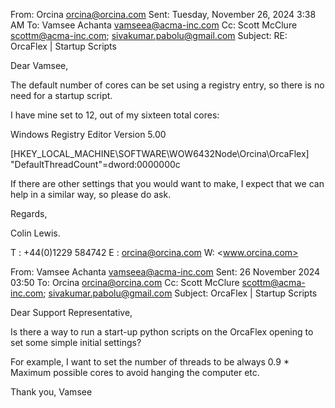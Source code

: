 

From: Orcina <orcina@orcina.com>
Sent: Tuesday, November 26, 2024 3:38 AM
To: Vamsee Achanta <vamseea@acma-inc.com>
Cc: Scott McClure <scottm@acma-inc.com>; <sivakumar.pabolu@gmail.com>
Subject: RE: OrcaFlex | Startup Scripts

Dear Vamsee,

The default number of cores can be set using a registry entry, so there is no need for a startup script.

I have mine set to 12, out of my sixteen total cores:

Windows Registry Editor Version 5.00

[HKEY_LOCAL_MACHINE\SOFTWARE\WOW6432Node\Orcina\OrcaFlex]
"DefaultThreadCount"=dword:0000000c

If there are other settings that you would want to make, I expect that we can help in a similar way, so please do ask.

Regards,

Colin Lewis.

T :  +44(0)1229 584742
E :  <orcina@orcina.com>
W:  <www.orcina.com>

From: Vamsee Achanta <vamseea@acma-inc.com>
Sent: 26 November 2024 03:50
To: Orcina <orcina@orcina.com>
Cc: Scott McClure <scottm@acma-inc.com>; <sivakumar.pabolu@gmail.com>
Subject: OrcaFlex | Startup Scripts

Dear Support Representative,

Is there a way to run a start-up python scripts on the OrcaFlex opening to set some simple initial settings?

For example, I want to set the number of threads to be always 0.9 * Maximum possible cores to avoid hanging the computer etc.

Thank you,
Vamsee
